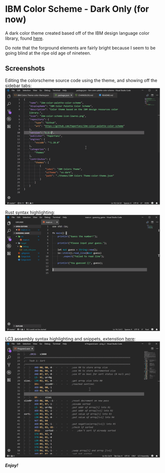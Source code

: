 # IBM Color Scheme - Dark Only (for now)

A dark color theme created based off of the IBM design language color library, found [here](https://www.ibm.com/design/language/resources/color-library/).

Do note that the forground elements are fairly bright because I seem to be going blind at the ripe old age of nineteen.

## Screenshots

Editing the colorscheme source code using the theme, and showing off the sidebar tabs:
![UI showcase](images/showoff.gif)

Rust syntax highlighting:
![Rust editing](images/rust.gif)

LC3 assembly syntax highlighting and snippets, extenstion [here](https://marketplace.visualstudio.com/items?itemName=PaperFanz.lc3-assembly):
![LC3 assembly editing](images/lc3asm.gif)

***Enjoy!***
